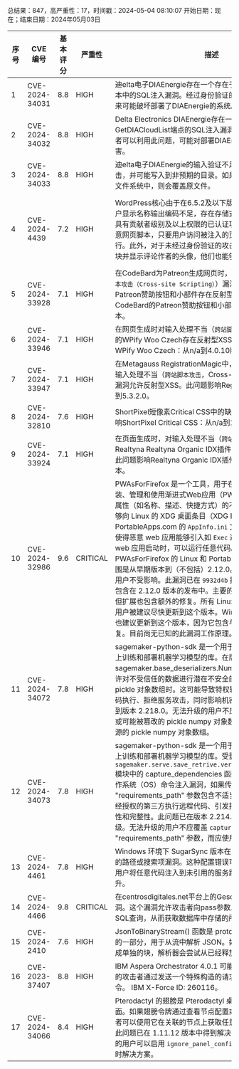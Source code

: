 总结果：847，高严重性：17，时间戳：2024-05-04 08:10:07
开始日期：现在；结束日期：2024年05月03日

| 序号 | CVE 编号 | 基本评分 | 严重性 | 描述 | 参考文献 |
|-----|--------|------------|----------|-------------|------------|
| 1 | CVE-2024-34031 | 8.8  | HIGH | 迪elta电子DIAEnergie存在一个存在于Handler_CFG.ashx脚本中的SQL注入漏洞。经过身份验证的攻击者可以利用此问题来可能破坏部署了DIAEnergie的系统。 | [1]https://www.cisa.gov/news-events/ics-advisories/icsa-24-123-02 |
| 2 | CVE-2024-34032 | 8.8  | HIGH | Delta Electronics DIAEnergie存在一个存在于GetDIACloudList端点的SQL注入漏洞。经过身份验证的攻击者可以利用此问题，可能对部署DIAEnergie的系统造成危害。 | [1]https://www.cisa.gov/news-events/ics-advisories/icsa-24-123-02 |
| 3 | CVE-2024-34033 | 8.8  | HIGH | 迪elta电子DIAEnergie的输入验证不足，可进行路径遍历攻击，并可能写入到非预期的目录。如果指定的文件名已存在于文件系统中，则会覆盖原文件。 | [1]https://www.cisa.gov/news-events/ics-advisories/icsa-24-123-02 |
| 4 | CVE-2024-4439 | 7.2  | HIGH | WordPress核心由于在6.5.2及以下版本中，Avatar块中的用户显示名称输出编码不足，存在存储式跨站脚本漏洞。这使得具有贡献者级别及以上权限的已认证攻击者能够向页面注入任意网页脚本，只要用户访问被注入的页面时，这些脚本就会执行。此外，对于未经过身份验证的攻击者，如果页面包含评论块并显示评论作者的头像，他们也能够注入任意网页脚本。 | [1]https://core.trac.wordpress.org/changeset/57951/branches/6.4/src/wp-includes/blocks/avatar.php<br>[2]https://core.trac.wordpress.org/changeset?sfp_email=&sfph_mail=&reponame=&old=57950%40%2F&new=57950%40%2F&sfp_email=&sfph_mail=#file3<br>[3]https://wordpress.org/news/2024/04/wordpress-6-5-2-maintenance-and-security-release/<br>[4]https://www.wordfence.com/blog/2024/04/unauthenticated-stored-cross-site-scripting-vulnerability-patched-in-wordpress-core/<br>[5]https://www.wordfence.com/threat-intel/vulnerabilities/id/e363c09a-4381-4b3a-951c-9a0ff5669016?source=cve |
| 5 | CVE-2024-33928 | 7.1  | HIGH | 在CodeBard为Patreon生成网页时，未正确中和输入（`跨站脚本攻击（Cross-site Scripting）`）漏洞。CodeBard的Patreon赞助按钮和小部件存在反射型XSS漏洞。此问题影响CodeBard的Patreon赞助按钮和小部件：从n/a到2.2.0版本。 | [1]https://patchstack.com/database/vulnerability/patron-button-and-widgets-by-codebard/wordpress-codebard-s-patron-button-and-widgets-for-patreon-plugin-2-2-0-reflected-cross-site-scripting-xss-vulnerability?_s_id=cve |
| 6 | CVE-2024-33946 | 7.1  | HIGH | 在网页生成时对输入处理不当（`跨站脚本攻击`），WPify s.R.O的WPify Woo Czech存在反射型XSS漏洞。此问题影响WPify Woo Czech：从n/a到4.0.10版本。 | [1]https://patchstack.com/database/vulnerability/wpify-woo/wordpress-wpify-woo-czech-plugin-4-0-10-cross-site-scripting-xss-vulnerability?_s_id=cve |
| 7 | CVE-2024-33947 | 7.1  | HIGH | 在Metagauss RegistrationMagic中，Web页面生成期间对输入处理不当（`跨站脚本攻击`，Cross-site Scripting，XSS）漏洞允许反射型XSS。此问题影响RegistrationMagic：从n/a到5.3.2.0。 | [1]https://patchstack.com/database/vulnerability/custom-registration-form-builder-with-submission-manager/wordpress-registrationmagic-plugin-5-3-2-0-cross-site-scripting-xss-vulnerability?_s_id=cve |
| 8 | CVE-2024-32810 | 7.6  | HIGH | ShortPixel短像素Critical CSS中的缺失授权漏洞。此问题影响ShortPixel Critical CSS：从n/a到1.0.2版本。 | [1]https://patchstack.com/database/vulnerability/shortpixel-critical-css/wordpress-shortpixel-critical-css-plugin-1-0-2-broken-access-control-vulnerability?_s_id=cve |
| 9 | CVE-2024-33924 | 7.1  | HIGH | 在页面生成时，对输入处理不当（`跨站脚本攻击（XSS）`），Realtyna Realtyna Organic IDX插件存在反射型XSS漏洞。此问题影响Realtyna Organic IDX插件：从n/a到4.14.4版本。 | [1]https://patchstack.com/database/vulnerability/real-estate-listing-realtyna-wpl/wordpress-realtyna-organic-idx-plugin-wpl-real-estate-plugin-4-14-4-cross-site-scripting-xss-vulnerability?_s_id=cve |
| 10 | CVE-2024-32986 | 9.6  | CRITICAL | PWAsForFirefox 是一个工具，用于在 Mozilla Firefox 中安装、管理和使用渐进式Web应用（PWAs）。由于对 web 应用属性（如名称、描述、快捷方式）的不当净化，web 应用能够向 Linux 的 XDG 桌面条目（XDG Desktop Entry）和 PortableApps.com 的 `AppInfo.ini` 文件中注入额外行。这使得恶意 web 应用能够引入如 `Exec` 这样的键，当受影响的 web 应用启动时，可以运行任意代码。此漏洞影响所有 PWAsForFirefox 的 Linux 和 PortableApps.com 用户，范围是从早期版本到（不包括）2.12.0。Windows 和 macOS 用户不受影响。此漏洞已在 `9932d4b` 提交中修复，该修复已包含在 2.12.0 版本的发布中。主要的修复在原生部分实现，但扩展也包含额外的修复。所有 Linux 和 PortableApps.com 用户被建议尽快更新到这个版本。Windows 和 macOS 用户也建议更新到这个版本，因为它包含与属性净化相关的额外修复。目前尚无已知的此漏洞工作原理。 | [1]https://github.com/filips123/PWAsForFirefox/commit/9932d4b289631d447f88ace09a2fabafe4cd5bd5<br>[2]https://github.com/filips123/PWAsForFirefox/releases/tag/v2.12.0<br>[3]https://github.com/filips123/PWAsForFirefox/security/advisories/GHSA-jmhv-m7v5-g5jq |
| 11 | CVE-2024-34072 | 7.8  | HIGH | sagemaker-python-sdk 是一个用于在亚马逊 SageMaker 上训练和部署机器学习模型的库。在版本 2.218.0 之前的 sagemaker.base_deserializers.NumpyDeserializer 模块允许对不受信任的数据进行潜在不安全的反序列化，当传递为 pickle 对象数组时。这可能导致特权较低的第三方执行远程代码执行、拒绝服务攻击，同时影响机密性和完整性。建议升级到版本 2.218.0。无法升级的用户不应传递来自不受信任来源或可能被篡改的 pickle numpy 对象数组。仅传递来自可信来源的 pickle numpy 对象数组。 | [1]https://github.com/aws/sagemaker-python-sdk/pull/4557<br>[2]https://github.com/aws/sagemaker-python-sdk/security/advisories/GHSA-wjvx-jhpj-r54r |
| 12 | CVE-2024-34073 | 7.8  | HIGH | sagemaker-python-sdk 是一个用于在亚马逊 SageMaker 上训练和部署机器学习模型的库。受影响版本中，`sagemaker.serve.save_retrive.version_1_0_0.save.utils` 模块中的 capture_dependencies 函数存在潜在不安全的操作系统（OS）命令注入漏洞，如果传递给该函数的 "requirements_path" 参数包含不适当的命令。这可能导致未经授权的第三方执行远程代码、引发拒绝服务攻击，影响机密性和完整性。此问题已在版本 2.214.3 中得到修复。建议升级。无法升级的用户不应覆盖 `capture_dependencies` 函数的 "requirements_path" 参数，而应使用默认值。 | [1]https://github.com/aws/sagemaker-python-sdk/commit/2d873d53f708ea570fc2e2a6974f8c3097fe9df5<br>[2]https://github.com/aws/sagemaker-python-sdk/pull/4556<br>[3]https://github.com/aws/sagemaker-python-sdk/security/advisories/GHSA-7pc3-pr3q-58vg |
| 13 | CVE-2024-4461 | 7.8  | HIGH | Windows 环境下 SugarSync 版本在 4.1.3 之前存在未引用的路径或搜索项漏洞。这种配置错误可能导致未经授权的本地用户将任意代码注入到未引用的服务路径中，从而实现权限提升。 | [1]https://www.incibe.es/en/incibe-cert/notices/aviso/unquoted-path-or-search-item-vulnerability-sugarsync |
| 14 | CVE-2024-4466 | 9.8  | CRITICAL | 在centrosdigitales.net平台上的Gescen中存在SQL注入漏洞。这个漏洞允许攻击者向pass参数发送一个精心构造的SQL查询，从而获取数据库中存储的所有数据。 | [1]https://www.incibe.es/en/incibe-cert/notices/aviso/sql-injection-vulnerability-gescen |
| 15 | CVE-2024-2410 | 7.6  | HIGH | JsonToBinaryStream() 函数是 protocol buffers C++ 实现的一部分，用于从流中解析 JSON。如果输入以某种方式分割成单独的块，解析器会尝试从已经释放的块中读取字节。 | [1]https://github.com/protocolbuffers/protobuf/releases/tag/v25.0 |
| 16 | CVE-2023-37407 | 8.8  | HIGH | IBM Aspera Orchestrator 4.0.1 可能允许远程经过身份验证的攻击者通过发送一个特殊构造的请求，在系统上执行任意命令。 IBM X-Force ID: 260116。 | [1]https://exchange.xforce.ibmcloud.com/vulnerabilities/260116<br>[2]https://www.ibm.com/support/pages/node/7150117 |
| 17 | CVE-2024-34066 | 8.4  | HIGH | Pterodactyl 的翅膀是 Pterodactyl 桌面面板的服务器控制平面。如果翅膀令牌通过查看节点配置或意外发布而泄露，攻击者可以使用它在关联的节点上获取任意文件写入和读取权限。此问题已在 1.11.12 版本中得到解决，建议升级。无法升级的用户可以启用 `ignore_panel_config_updates` 选项作为临时解决方案。 | [1]https://github.com/pterodactyl/wings/commit/5415f8ae07f533623bd8169836dd7e0b933964de<br>[2]https://github.com/pterodactyl/wings/security/advisories/GHSA-gqmf-jqgv-v8fw |